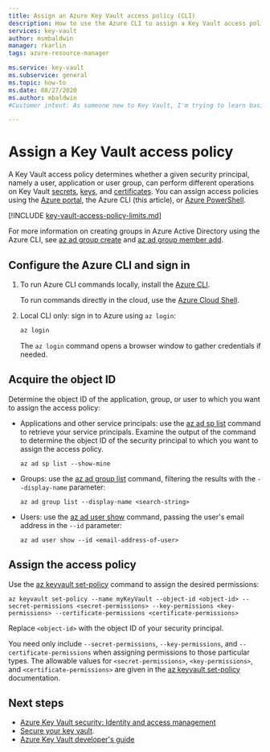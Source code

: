 ```yaml
---
title: Assign an Azure Key Vault access policy (CLI)
description: How to use the Azure CLI to assign a Key Vault access policy to a security principal or application identity.
services: key-vault
author: msmbaldwin
manager: rkarlin
tags: azure-resource-manager

ms.service: key-vault
ms.subservice: general
ms.topic: how-to
ms.date: 08/27/2020
ms.author: mbaldwin
#Customer intent: As someone new to Key Vault, I'm trying to learn basic concepts that can help me understand Key Vault documentation.

---
```


# Assign a Key Vault access policy

A Key Vault access policy determines whether a given security principal, namely a user, application or user group, can perform different operations on Key Vault [secrets](../secrets/index.yml), [keys](../keys/index.yml), and [certificates](../certificates/index.yml). You can assign access policies using the [Azure portal](assign-access-policy-portal.md), the Azure CLI (this article), or [Azure PowerShell](assign-access-policy-powershell.md).

[!INCLUDE [key-vault-access-policy-limits.md](../../../includes/key-vault-access-policy-limits.md)]

For more information on creating groups in Azure Active Directory using the Azure CLI, see [az ad group create](/cli/azure/ad/group#az_ad_group_create) and [az ad group member add](/cli/azure/ad/group/member#az_ad_group_member_add).

## Configure the Azure CLI and sign in

1. To run Azure CLI commands locally, install the [Azure CLI](/cli/azure/install-azure-cli).
 
    To run commands directly in the cloud, use the [Azure Cloud Shell](../../cloud-shell/overview.md).

1. Local CLI only: sign in to Azure using `az login`:

    ```bash
    az login
    ```

    The `az login` command opens a browser window to gather credentials if needed.

## Acquire the object ID

Determine the object ID of the application, group, or user to which you want to assign the access policy:

- Applications and other service principals: use the [az ad sp list](/cli/azure/ad/sp#az_ad_sp_list) command to retrieve your service principals. Examine the output of the command to determine the object ID of the security principal to which you want to assign the access policy.

    ```azurecli-interactive
    az ad sp list --show-mine
    ```

- Groups: use the [az ad group list](/cli/azure/ad/group#az_ad_group_list) command, filtering the results with the `--display-name` parameter:

     ```azurecli-interactive
    az ad group list --display-name <search-string>
    ```

- Users: use the [az ad user show](/cli/azure/ad/user#az_ad_user_show) command, passing the user's email address in the `--id` parameter:

    ```azurecli-interactive
    az ad user show --id <email-address-of-user>
    ```

## Assign the access policy
    
Use the [az keyvault set-policy](/cli/azure/keyvault#az_keyvault_set_policy) command to assign the desired permissions:

```azurecli-interactive
az keyvault set-policy --name myKeyVault --object-id <object-id> --secret-permissions <secret-permissions> --key-permissions <key-permissions> --certificate-permissions <certificate-permissions>
```

Replace `<object-id>` with the object ID of your security principal.

You need only include `--secret-permissions`, `--key-permissions`, and `--certificate-permissions` when assigning permissions to those particular types. The allowable values for `<secret-permissions>`, `<key-permissions>`, and `<certificate-permissions>` are given in the [az keyvault set-policy](/cli/azure/keyvault#az_keyvault_set_policy) documentation.

## Next steps

- [Azure Key Vault security: Identity and access management](security-overview.md#identity-management)
- [Secure your key vault](secure-your-key-vault.md).
- [Azure Key Vault developer's guide](developers-guide.md)